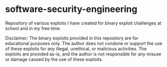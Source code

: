 # software-security-engineering
Repository of various exploits I have created for binary exploit challenges at school and in my free time.

Disclaimer: The binary exploits provided in this repository are for educational purposes only. The author does not condone or support the use of these exploits for any illegal, unethical, or malicious activities. The exploits are provided as-is, and the author is not responsible for any misuse or damage caused by the use of these exploits.
